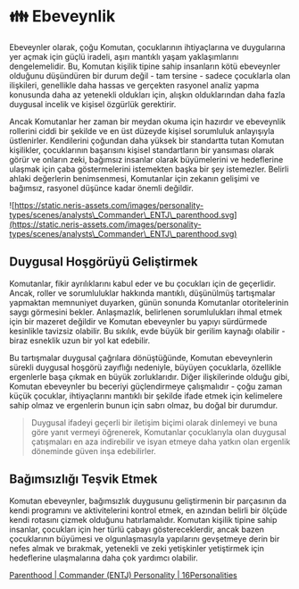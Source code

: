# 👪 Ebeveynlik

Ebeveynler olarak, çoğu Komutan, çocuklarının ihtiyaçlarına ve duygularına yer açmak için güçlü iradeli, aşırı mantıklı yaşam yaklaşımlarını dengelemelidir. Bu, Komutan kişilik tipine sahip insanların kötü ebeveynler olduğunu düşündüren bir durum değil - tam tersine - sadece çocuklarla olan ilişkileri, genellikle daha hassas ve gerçekten rasyonel analiz yapma konusunda daha az yetenekli oldukları için, alışkın olduklarından daha fazla duygusal incelik ve kişisel özgürlük gerektirir.

Ancak Komutanlar her zaman bir meydan okuma için hazırdır ve ebeveynlik rollerini ciddi bir şekilde ve en üst düzeyde kişisel sorumluluk anlayışıyla üstlenirler. Kendilerini çoğundan daha yüksek bir standartta tutan Komutan kişilikler, çocuklarının başarısını kişisel standartların bir yansıması olarak görür ve onların zeki, bağımsız insanlar olarak büyümelerini ve hedeflerine ulaşmak için çaba göstermelerini istemekten başka bir şey istemezler. Belirli ahlaki değerlerin benimsenmesi, Komutanlar için zekanın gelişimi ve bağımsız, rasyonel düşünce kadar önemli değildir.

![https://static.neris-assets.com/images/personality-types/scenes/analysts\_Commander\_ENTJ\_parenthood.svg](https://static.neris-assets.com/images/personality-types/scenes/analysts\_Commander\_ENTJ\_parenthood.svg)

## Duygusal Hoşgörüyü Geliştirmek

Komutanlar, fikir ayrılıklarını kabul eder ve bu çocukları için de geçerlidir. Ancak, roller ve sorumluluklar hakkında mantıklı, düşünülmüş tartışmalar yapmaktan memnuniyet duyarken, günün sonunda Komutanlar otoritelerinin saygı görmesini bekler. Anlaşmazlık, belirlenen sorumlulukları ihmal etmek için bir mazeret değildir ve Komutan ebeveynler bu yapıyı sürdürmede kesinlikle tavizsiz olabilir. Bu sıkılık, evde büyük bir gerilim kaynağı olabilir - biraz esneklik uzun bir yol kat edebilir.

Bu tartışmalar duygusal çağrılara dönüştüğünde, Komutan ebeveynlerin sürekli duygusal hoşgörü zayıflığı nedeniyle, büyüyen çocuklarla, özellikle ergenlerle başa çıkmak en büyük zorluklarıdır. Diğer ilişkilerinde olduğu gibi, Komutan ebeveynler bu beceriyi güçlendirmeye çalışmalıdır - çoğu zaman küçük çocuklar, ihtiyaçlarını mantıklı bir şekilde ifade etmek için kelimelere sahip olmaz ve ergenlerin bunun için sabrı olmaz, bu doğal bir durumdur.

> Duygusal ifadeyi geçerli bir iletişim biçimi olarak dinlemeyi ve buna göre yanıt vermeyi öğrenerek, Komutanlar çocuklarıyla olan duygusal çatışmaları en aza indirebilir ve isyan etmeye daha yatkın olan ergenlik döneminde güven inşa edebilirler.

## Bağımsızlığı Teşvik Etmek

Komutan ebeveynler, bağımsızlık duygusunu geliştirmenin bir parçasının da kendi programını ve aktivitelerini kontrol etmek, en azından belirli bir ölçüde kendi rotasını çizmek olduğunu hatırlamalıdır. Komutan kişilik tipine sahip insanlar, çocukları için her türlü çabayı göstereceklerdir, ancak bazen çocuklarının büyümesi ve olgunlaşmasıyla yapılarını gevşetmeye derin bir nefes almak ve bırakmak, yetenekli ve zeki yetişkinler yetiştirmek için hedeflerine ulaşmalarına daha çok yardımcı olabilir.



[Parenthood | Commander (ENTJ) Personality | 16Personalities](https://www.16personalities.com/entj-parents)
